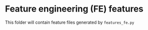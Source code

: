 # Feature engineering (FE) features

This folder will contain feature files generated by `features_fe.py`
